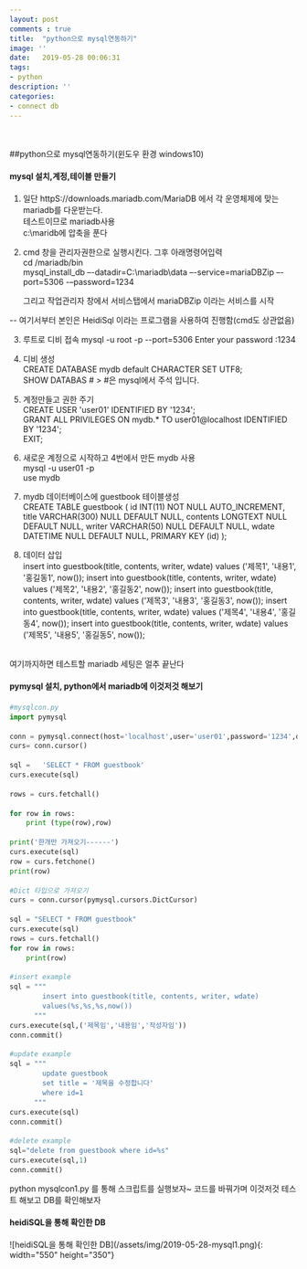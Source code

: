 ```yaml
---
layout: post
comments : true
title:  "python으로 mysql연동하기"
image: ''
date:   2019-05-28 00:06:31
tags:
- python
description: ''
categories:
- connect db
---
```





<br>
<br>
##python으로 mysql연동하기(윈도우 환경 windows10)

<h4>mysql 설치,계정,테이블 만들기</h4>

1. 일단  httpS://downloads.mariadb.com/MariaDB 에서 각 운영체제에 맞는 mariadb를 다운받는다.<br/>
    테스트이므로 mariadb사용<br/>
    c:\maridb에 압축을 푼다<br/>

2. cmd 창을 관리자권한으로 실행시킨다. 그후 아래명령어입력<br/>
    cd /mariadb/bin<br/>
    mysql_install_db –-datadir=C:\mariadb\data –-service=mariaDBZip –-port=5306 -–password=1234<br/>

    그리고 작업관리자 창에서 서비스탭에서 mariaDBZip 이라는 서비스를 시작<br/>

-- 여기서부터 본인은 HeidiSql 이라는 프로그램을 사용하여 진행함(cmd도 상관없음)

3. 루트로 디비 접속 
    mysql -u root -p --port=5306
    Enter your password :1234

4. 디비 생성<br/>
    CREATE DATABASE mydb default CHARACTER SET UTF8;<br/>
    SHOW DATABAS # > #은 mysql에서 주석 입니다.<br/>

5. 계정만들고 권한 주기<br/>
    CREATE USER 'user01' IDENTIFIED BY '1234';<br/>
    GRANT ALL PRIVILEGES ON mydb.* TO user01@localhost IDENTIFIED BY '1234';<br/>
    EXIT;<br/>

6. 새로운 계정으로 시작하고 4번에서 만든 mydb 사용<br/>
    mysql -u user01 -p<br/>
    use mydb<br/>

7. mydb 데이터베이스에 guestbook 테이블생성<br/>
    CREATE TABLE guestbook (
        id INT(11) NOT NULL AUTO_INCREMENT,
        title VARCHAR(300) NULL DEFAULT NULL,
        contents LONGTEXT NULL DEFAULT NULL,
        writer VARCHAR(50) NULL DEFAULT NULL,
        wdate DATETIME NULL DEFAULT NULL,
        PRIMARY KEY (id)
    );

8. 데이터 삽입<br/>
    insert into guestbook(title, contents, writer, wdate) values
    ('제목1', '내용1', '홍길동1', now());
    insert into guestbook(title, contents, writer, wdate) values
    ('제목2', '내용2', '홍길동2', now());
    insert into guestbook(title, contents, writer, wdate) values
    ('제목3', '내용3', '홍길동3', now());
    insert into guestbook(title, contents, writer, wdate) values
    ('제목4', '내용4', '홍길동4', now());
    insert into guestbook(title, contents, writer, wdate) values
    ('제목5', '내용5', '홍길동5', now());
<br/>
여기까지하면 테스트할 mariadb 세팅은 얼추 끝난다<br/>

<h4>pymysql 설치, python에서 mariadb에 이것저것 해보기</h4>


```python
#mysqlcon.py
import pymysql

conn = pymysql.connect(host='localhost',user='user01',password='1234',db='mydb',port=5306)
curs= conn.cursor()

sql =   'SELECT * FROM guestbook'
curs.execute(sql)

rows = curs.fetchall()

for row in rows:
    print (type(row),row)

print('한개만 가져오기------')
curs.execute(sql)
row = curs.fetchone()
print(row)

#Dict 타입으로 가져오기
curs = conn.cursor(pymysql.cursors.DictCursor)

sql = "SELECT * FROM guestbook"
curs.execute(sql)
rows = curs.fetchall()
for row in rows:
    print(row)

#insert example
sql = """
        insert into guestbook(title, contents, writer, wdate)
        values(%s,%s,%s,now())
      """
curs.execute(sql,('제목임','내용임','작성자임'))
conn.commit()

#update example
sql = """
        update guestbook
        set title = '제목을 수정합니다'
        where id=1
      """
curs.execute(sql)
conn.commit()

#delete example
sql="delete from guestbook where id=%s"
curs.execute(sql,1)
conn.commit()
```

python mysqlcon1.py 를 통해 스크립트를 실행보자~
코드를 바꿔가며 이것저것 테스트 해보고 DB를 확인해보자

<h4>heidiSQL을 통해 확인한 DB</h4>
![heidiSQL을 통해 확인한 DB](/assets/img/2019-05-28-mysql1.png){: width="550" height="350"}
